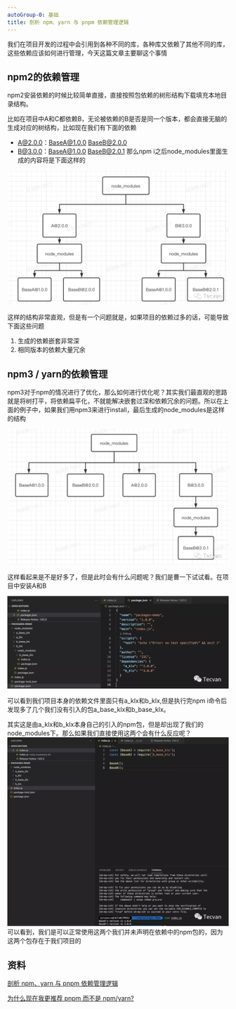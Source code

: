 ```yaml
---
autoGroup-0: 基础
title: 剖析 npm、yarn 与 pnpm 依赖管理逻辑
---
```

我们在项目开发的过程中会引用到各种不同的库，各种库又依赖了其他不同的库，这些依赖应该如何进行管理，今天这篇文章主要聊这个事情

## npm2的依赖管理
npm2安装依赖的时候比较简单直接，直接按照包依赖的树形结构下载填充本地目录结构。

比如在项目中A和C都依赖B，无论被依赖的B是否是同一个版本，都会直接无脑的生成对应的树结构，比如现在我们有下面的依赖
- A@2.0.0：BaseA@1.0.0 BaseB@2.0.0
- B@3.0.0：BaseA@1.0.0 BaseB@2.0.1
那么npm i之后node_modules里面生成的内容将是下面这样的

![npm2 node_module依赖](./images/1.jpg)

这样的结构非常直观，但是有一个问题就是，如果项目的依赖过多的话，可能导致下面这些问题

1. 生成的依赖嵌套非常深
2. 相同版本的依赖大量冗余

## npm3 / yarn的依赖管理
npm3对于npm的情况进行了优化，那么如何进行优化呢？其实我们最直观的思路就是将树打平，将依赖扁平化，不就能解决嵌套过深和依赖冗余的问题。所以在上面的例子中，如果我们用npm3来进行install，最后生成的node_modules是这样的结构

![npm3](./images/2.jpg)

这样看起来是不是好多了，但是此时会有什么问题呢？我们是曹一下试试看。在项目中安装A和B

![npm3实操](./images/3.jpg)

可以看到我们项目本身的依赖文件里面只有a_klx和b_klx,但是执行完npm i命令后发现多了几个我们没有引入的包a_base_klx和b_base_klx。

其实这是由a_klx和b_klx本身自己的引入的npm包，但是却出现了我们的node_modules下。那么如果我们直接使用这两个会有什么反应呢？
![直接使用依赖包的依赖包](./images/4.jpg)
可以看到，我们是可以正常使用这两个我们并未声明在依赖中的npm包的，因为这两个包存在于我们项目的

## 资料
[剖析 npm、yarn 与 pnpm 依赖管理逻辑](https://mp.weixin.qq.com/s/KyNYaKhqCxz8ZCFTmz57KA)

[为什么现在我更推荐 pnpm 而不是 npm/yarn?](https://jishuin.proginn.com/p/763bfbd3bcff)